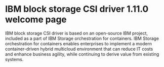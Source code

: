 # IBM block storage CSI driver 1.11.0 welcome page

IBM block storage CSI driver is based on an open-source IBM project, included as a part of IBM Storage orchestration for containers. 
 IBM Storage orchestration for containers enables enterprises to implement a modern container-driven hybrid multicloud environment that can 
reduce IT costs and enhance business agility, while continuing to derive value from existing systems.